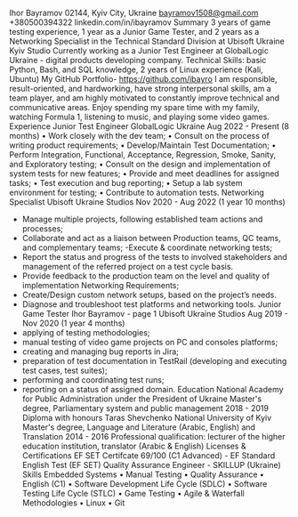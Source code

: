 Ihor Bayramov
02144, Kyiv City, Ukraine
bayramov1508@gmail.com +380500394322
linkedin.com/in/ibayramov
Summary
3 years of game testing experience, 1 year as a Junior Game Tester, and 2 years as a Networking Specialist in
the Technical Standard Division at Ubisoft Ukraine Kyiv Studio
Currently working as a Junior Test Engineer at GlobalLogic Ukraine - digital products developing company.
Technical Skills: basic Python, Bash, and SQL knowledge, 2 years of Linux experience (Kali, Ubuntu)
My GitHub Portfolio- https://github.com/ibayro
I am responsible, result-oriented, and hardworking, have strong interpersonal skills, am a team player, and am
highly motivated to constantly improve technical and communicative areas.
Enjoy spending my spare time with my family, watching Formula 1, listening to music, and playing some video
games.
Experience
Junior Test Engineer
GlobalLogic Ukraine
Aug 2022 - Present (8 months)
• Work closely with the dev team;
• Consult on the process of writing product requirements;
• Develop/Maintain Test Documentation;
• Perform Integration, Functional, Acceptance, Regression, Smoke, Sanity, and Exploratory testing;
• Consult on the design and implementation of system tests for new features;
• Provide and meet deadlines for assigned tasks;
• Test execution and bug reporting;
• Setup a lab system environment for testing;
• Contribute to automation tests.
Networking Specialist
Ubisoft Ukraine Studios
Nov 2020 - Aug 2022 (1 year 10 months)
- Manage multiple projects, following established team actions and processes;
- Collaborate and act as a liaison between Production teams, QC teams, and complementary teams;
-Execute & coordinate networking tests;
- Report the status and progress of the tests to involved stakeholders and management of the referred
project on a test cycle basis.
- Provide feedback to the production team on the level and quality of implementation Networking
Requirements;
- Create/Design custom network setups, based on the project’s needs.
- Diagnose and troubleshoot test platforms and networking tools.
Junior Game Tester
Ihor Bayramov - page 1
Ubisoft Ukraine Studios
Aug 2019 - Nov 2020 (1 year 4 months)
- applying of testing methodologies;
- manual testing of video game projects on PC and consoles platforms;
- creating and managing bug reports in Jira;
- preparation of test documentation in TestRail (developing and executing test cases, test suites);
- performing and coordinating test runs;
- reporting on a status of assigned domain.
Education
National Academy for Public Administration under the President of Ukraine
Master's degree, Parliamentary system and public management
2018 - 2019
Diploma with honours
Taras Shevchenko National University of Kyiv
Master's degree, Language and Literature (Arabic, English) and Translation
2014 - 2016
Professional qualification: lecturer of the higher education institution, translator (Arabic & English)
Licenses & Certifications
EF SET Certifcate 69/100 (C1 Advanced) - EF Standard English Test (EF SET)
Quality Assurance Engineer - SKILLUP (Ukraine)
Skills
Embedded Systems   •   Manual Testing   •   Quality Assurance   •   English (C1)   •   Software Development Life
Cycle (SDLC)   •   Software Testing Life Cycle (STLC)   •   Game Testing   •   Agile & Waterfall Methodologies   • 
  Linux   •   Git
